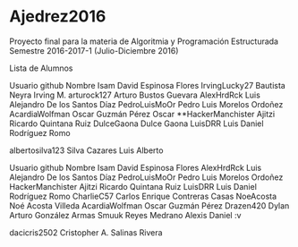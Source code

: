 # Ajedrez2016

Proyecto final para la materia de Algoritmia y Programación Estructurada
Semestre 2016-2017-1 (Julio-Diciembre 2016)

Lista de Alumnos

Usuario github      Nombre Isam David Espinosa Flores
IrvingLucky27       Bautista Neyra Irving M.
arturock127         Arturo Bustos Guevara
AlexHrdRck          Luis Alejandro De los Santos Díaz
PedroLuisMoOr       Pedro Luis Morelos Ordoñez 
AcardiaWolfman      Oscar Guzmán Pérez Oscar
**HackerManchister    Ajitzi Ricardo Quintana Ruiz
DulceGaona          Dulce Gaona 
LuisDRR             Luis Daniel Rodríguez Romo 

albertosilva123     Silva Cazares Luis Alberto 



Usuario github Nombre Isam David Espinosa Flores AlexHrdRck Luis Alejandro De los Santos Díaz PedroLuisMoOr Pedro Luis Morelos Ordoñez HackerManchister Ajitzi Ricardo Quintana Ruiz LuisDRR Luis Daniel Rodríguez Romo CharlieC57 Carlos Enrique Contreras Casas NoeAcosta Noé Acosta Villeda AcardiaWolfman Oscar Guzmán Pérez Drazen420 Dylan Arturo González Armas Smuuk Reyes Medrano Alexis Daniel :v



















dacicris2502      Cristopher A. Salinas Rivera
